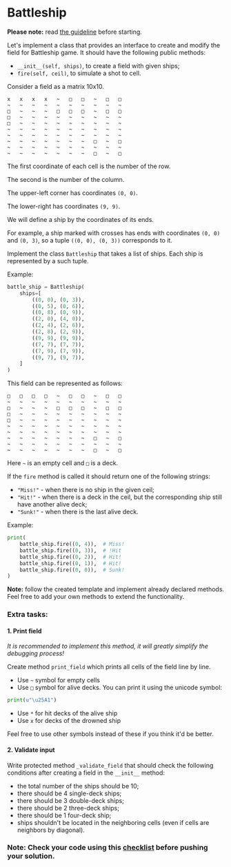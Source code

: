 # Battleship

**Please note:** read [the guideline](https://github.com/mate-academy/py-task-guideline/blob/main/README.md)
before starting.

Let's implement a class that provides an interface to create and modify the field for Battleship game.
It should have the following public methods:
- `__init__(self, ships)`, to create a field with given ships;
- `fire(self, ceil)`, to simulate a shot to cell.

Consider a field as a matrix 10x10.
```
x	x	x	x	~	□	□	~	□	□	
~	~	~	~	~	~	~	~	~	~	
□	~	~	~	□	□	□	~	□	□	
□	~	~	~	~	~	~	~	~	~	
□	~	~	~	~	~	~	~	~	~	
~	~	~	~	~	~	~	~	~	~	
~	~	~	~	~	~	~	~	~	~	
~	~	~	~	~	~	~	□	~	□	
~	~	~	~	~	~	~	~	~	~	
~	~	~	~	~	~	~	□	~	□
```
The first coordinate of each cell is the number of the row.

The second is the number of the column.

The upper-left corner has coordinates `(0, 0)`.

The lower-right has coordinates `(9, 9)`.

We will define a ship by the coordinates of its ends.

For example, a ship marked with crosses has ends with coordinates
`(0, 0)` and `(0, 3)`, so a tuple `((0, 0), (0, 3))` corresponds to it.

Implement the class `Battleship` that takes a list of ships. Each ship is represented by a such tuple.

Example:
```python
battle_ship = Battleship(
    ships=[
        ((0, 0), (0, 3)),
        ((0, 5), (0, 6)),
        ((0, 8), (0, 9)),
        ((2, 0), (4, 0)),
        ((2, 4), (2, 6)),
        ((2, 8), (2, 9)),
        ((9, 9), (9, 9)),
        ((7, 7), (7, 7)),
        ((7, 9), (7, 9)),
        ((9, 7), (9, 7)),
    ]
)
```
This field can be represented as follows:
```
□	□	□	□	~	□	□	~	□	□	
~	~	~	~	~	~	~	~	~	~	
□	~	~	~	□	□	□	~	□	□	
□	~	~	~	~	~	~	~	~	~	
□	~	~	~	~	~	~	~	~	~	
~	~	~	~	~	~	~	~	~	~	
~	~	~	~	~	~	~	~	~	~	
~	~	~	~	~	~	~	□	~	□	
~	~	~	~	~	~	~	~	~	~	
~	~	~	~	~	~	~	□	~	□
```
Here `~` is an empty cell and `□` is a deck.

If the `fire` method is called it should return one 
of the following strings:
- `"Miss!"` - when there is no ship in the given ceil;
- `"Hit!"` - when there is a deck in the ceil, but 
the corresponding ship still have another
alive deck;
- `"Sunk!"` - when there is the last alive deck.

Example:
```python
print(
    battle_ship.fire((0, 4)),  # Miss!
    battle_ship.fire((0, 3)),  # !Hit
    battle_ship.fire((0, 2)),  # Hit!
    battle_ship.fire((0, 1)),  # Hit!
    battle_ship.fire((0, 0)),  # Sunk!
)
```

**Note:** follow the created template and implement 
already declared methods. Feel free to add your own
methods to extend the functionality.

### Extra tasks:
#### 1. Print field 
_It is recommended to implement this method, it will greatly simplify the debugging process!_

Create method `print_field` which prints all
cells of the field line by line.
- Use `~` symbol for empty cells
- Use `□` symbol for alive decks.
You can print it using the unicode symbol:
```python
print(u"\u25A1")
```
- Use `*` for hit decks of the alive ship
- Use `x` for decks of the drowned ship

Feel free to use other symbols instead of these if you think it'd be better.


#### 2. Validate input
Write protected method `_validate_field` that
should check the following conditions after creating
a field in the `__init__` method:
- the total number of the ships should be 10;
- there should be 4 single-deck ships;
- there should be 3 double-deck ships; 
- there should be 2 three-deck ships; 
- there should be 1 four-deck ship;
- ships shouldn't be located in the neighboring cells
  (even if cells are neighbors by diagonal).

### Note: Check your code using this [checklist](checklist.md) before pushing your solution.
